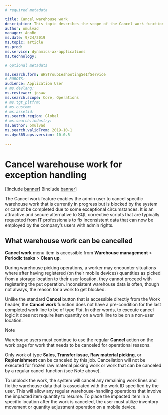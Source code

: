 ```yaml
---
# required metadata

title: Cancel warehouse work 
description: This topic describes the scope of the Cancel work function that allows warehouse supervisors to handle blocked work.
author: omulvad
manager: AnnBe
ms.date: 9/24/2019
ms.topic: article
ms.prod: 
ms.service: dynamics-ax-applications
ms.technology: 

# optional metadata

ms.search.form: WHSTroubIeshootingSeIfService
# ROBOTS: 
audience: Application User
# ms.devlang: 
ms.reviewer: josaw
ms.search.scope: Core, Operations
# ms.tgt_pltfrm: 
# ms.custom: 
# ms.assetid: 
ms.search.region: Global
# ms.search.industry: 
ms.author: omulvad
ms.search.validFrom: 2019-10-1
ms.dyn365.ops.version: 10.0.5

---
```


# Cancel warehouse work for exception handling

[!include [banner](../includes/banner.md)]
[!include [banner](../includes/pivate-preview-banner.md)]

The Cancel work feature enables the admin user to cancel specific warehouse work that is currently in progress but is blocked by the system or cannot be completed due to some exceptional circumstances. It is an attractive and secure alternative to SQL corrective scripts that are typically requested from IT professionals to fix inconsistent data that can now be employed by the company’s users with admin rights.


## What warehouse work can be cancelled

**Cancel work** menu item is accessible from **Warehouse management** \> **Periodic tasks** \> **Clean up**.

During warehouse picking operations, a worker may encounter situations where after having registered (on their mobile devices) quantities as picked from a storage location to their user location, they cannot proceed with registering the put operation. Inconsistent warehouse data is often, though not always, the reason for a work to get blocked.

Unlike the standard **Cancel** button that is accessible directly from the Work header, the **Cancel work** function does not have a pre-condition for the last completed work line to be of type *Put*. In other words, to execute cancel logic it does not require item quantity on a work line to be on a non-user location. 

   > [!NOTE]
   > Warehouse users must continue to use the regular **Cancel** action on the work page for work that needs to be canceled for operational reasons.

Only work of type **Sales**, **Transfer issue**, **Raw material picking**, or **Replenishment** can be canceled by this job. Cancellation will not be executed for frozen raw material picking work or work that can be canceled by a regular cancel function (see Note above). 

To unblock the work, the system will cancel any remaining work lines and fix the warehouse data that is associated with the work ID specified by the user. This will allow any regular warehouse-handling operations that involve the impacted item quantity to resume. To place the impacted item in a specific location after the work is canceled, the user must utilize inventory movement or quantity adjustment operation on a mobile device.


